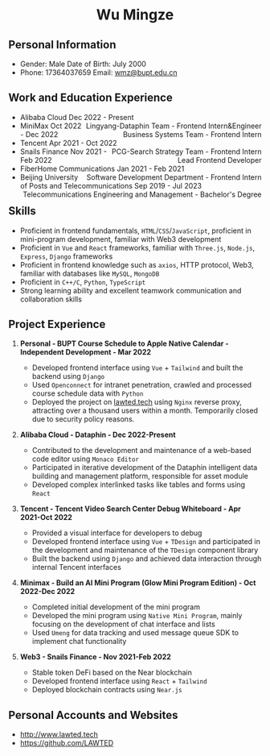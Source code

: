 <center>
  <h1>Wu Mingze</h1>
</center>

## Personal Information

* Gender: Male                                  Date of Birth: July 2000
* Phone: 17364037659                  Email: wmz@bupt.edu.cn

## Work and Education Experience

* Alibaba Cloud                                     Dec 2022 - Present    <span style="float:right;">Lingyang-Dataphin Team - Frontend Intern&Engineer</span>
* MiniMax                                                Oct 2022 - Dec 2022  <span style="float:right;">Business Systems Team - Frontend Intern</span>
* Tencent                                                Apr 2021 - Oct 2022  <span style="float:right;">PCG-Search Strategy Team - Frontend Intern</span>
* Snails Finance                                     Nov 2021 - Feb 2022 <span style="float:right;">Lead Frontend Developer</span>
* FiberHome Communications        Jan 2021 - Feb 2021 <span style="float:right;">Software Development Department - Frontend Intern</span>
* Beijing University of Posts and Telecommunications   Sep 2019 - Jul 2023 <span style="float:right;">Telecommunications Engineering and Management - Bachelor's Degree</span>

## Skills

* Proficient in frontend fundamentals, `HTML`/`CSS`/`JavaScript`, proficient in mini-program development, familiar with Web3 development
* Proficient in `Vue` and `React` frameworks, familiar with `Three.js`, `Node.js`, `Express`, `Django` frameworks
* Proficient in frontend knowledge such as `axios`, HTTP protocol, Web3, familiar with databases like `MySQL`, `MongoDB`
* Proficient in `C++/C`, `Python`, `TypeScript`
* Strong learning ability and excellent teamwork communication and collaboration skills

## Project Experience

1. **Personal - BUPT Course Schedule to Apple Native Calendar - Independent Development - Mar 2022**
   
   * Developed frontend interface using `Vue` + `Tailwind` and built the backend using `Django`
   * Used `Openconnect` for intranet penetration, crawled and processed course schedule data with `Python`
   * Deployed the project on [lawted.tech](lawted.tech) using `Nginx` reverse proxy, attracting over a thousand users within a month. Temporarily closed due to security policy reasons.

2. **Alibaba Cloud - Dataphin - Dec 2022-Present**
   * Contributed to the development and maintenance of a web-based code editor using `Monaco Editor`
   * Participated in iterative development of the Dataphin intelligent data building and management platform, responsible for asset module
   * Developed complex interlinked tasks like tables and forms using `React`
   
2. **Tencent - Tencent Video Search Center Debug Whiteboard - Apr 2021-Oct 2022**
   * Provided a visual interface for developers to debug
   * Developed frontend interface using `Vue` + `TDesign` and participated in the development and maintenance of the `TDesign` component library
   * Built the backend using `Django` and achieved data interaction through internal Tencent interfaces

3. **Minimax - Build an AI Mini Program (Glow Mini Program Edition) - Oct 2022-Dec 2022**
   * Completed initial development of the mini program
   * Developed the mini program using `Native Mini Program`, mainly focusing on the development of chat interface and lists
   * Used `Umeng` for data tracking and used message queue SDK to implement chat functionality

4. **Web3 - Snails Finance - Nov 2021-Feb 2022**
   * Stable token DeFi based on the Near blockchain
   * Developed frontend interface using `React` + `Tailwind`
   * Deployed blockchain contracts using `Near.js`

## Personal Accounts and Websites
* http://www.lawted.tech
* https://github.com/LAWTED

